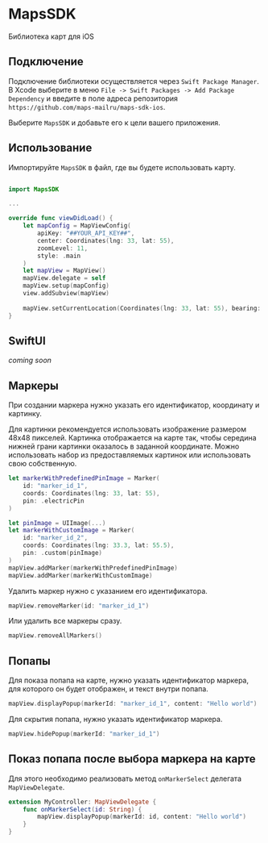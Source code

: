 # MapsSDK
Библиотека карт для iOS

## Подключение

Подключение библиотеки осуществляется через `Swift Package Manager`. В Xcode выберите в меню `File -> Swift Packages -> Add Package Dependency` и введите в поле адреса репозитория `https://github.com/maps-mailru/maps-sdk-ios`.

Выберите `MapsSDK` и добавьте его к цели вашего приложения.

## Использование

Импортируйте `MapsSDK` в файл, где вы будете использовать карту.

```swift

import MapsSDK

...

override func viewDidLoad() {
    let mapConfig = MapViewConfig(
        apiKey: "##YOUR_API_KEY##",
        center: Coordinates(lng: 33, lat: 55),
        zoomLevel: 11,
        style: .main
    )
    let mapView = MapView()
    mapView.delegate = self
    mapView.setup(mapConfig)
    view.addSubview(mapView)
    
    mapView.setCurrentLocation(Coordinates(lng: 33, lat: 55), bearing: 0)
}


```

## SwiftUI

*coming soon*

## Маркеры

При создании маркера нужно указать его идентификатор, координату и картинку.

Для картинки рекомендуется использовать изображение размером 48х48 пикселей.
Картинка отображается на карте так, чтобы середина нижней грани картинки оказалось в заданной координате.
Можно использовать набор из предоставляемых картинок или использовать свою собственную.

```swift
let markerWithPredefinedPinImage = Marker(
    id: "marker_id_1",
    coords: Coordinates(lng: 33, lat: 55),
    pin: .electricPin
)

let pinImage = UIImage(...) 
let markerWithCustomImage = Marker(
    id: "marker_id_2",
    coords: Coordinates(lng: 33.3, lat: 55.5),
    pin: .custom(pinImage)
)
mapView.addMarker(markerWithPredefinedPinImage)
mapView.addMarker(markerWithCustomImage)
```

Удалить маркер нужно с указанием его идентификатора.

```swift
mapView.removeMarker(id: "marker_id_1")
```

Или удалить все маркеры сразу.

```swift
mapView.removeAllMarkers()
```

## Попапы

Для показа попапа на карте, нужно указать идентификатор маркера, для которого он будет отображен, и текст внутри попапа.

```swift
mapView.displayPopup(markerId: "marker_id_1", content: "Hello world")
```

Для скрытия попапа, нужно указать идентификатор маркера.

```swift
mapView.hidePopup(markerId: "marker_id_1")
```

## Показ попапа после выбора маркера на карте

Для этого необходимо реализовать метод `onMarkerSelect` делегата `MapViewDelegate`.

```swift
extension MyController: MapViewDelegate {
    func onMarkerSelect(id: String) {
        mapView.displayPopup(markerId: id, content: "Hello world")
    }
}
```
